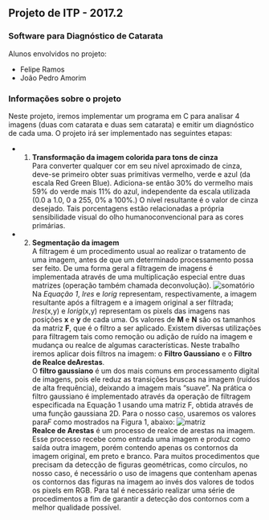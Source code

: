 ## Projeto de ITP - 2017.2
### Software para Diagnóstico de Catarata

Alunos envolvidos no projeto:
- Felipe Ramos
- João Pedro Amorim

### Informações sobre o projeto
Neste projeto, iremos implementar um programa em C para analisar 4 imagens (duas com catarata e duas sem catarata) e emitir um diagnóstico de cada uma.
O projeto irá ser implementado nas seguintes etapas:
- 1. **Transformação da imagem colorida para tons de cinza**  
Para converter qualquer cor em seu nível aproximado de cinza, deve-se primeiro obter suas primitivas vermelho, verde e azul (da escala Red Green Blue). Adiciona-se então 30% do vermelho mais 59% do verde mais 11% do azul, independente da escala utilizada (0.0 a 1.0, 0 a 255, 0% a 100%.) O nível resultante é o valor de cinza desejado. Tais porcentagens estão relacionadas a própria sensibilidade visual do olho​ humano​ convencional​ para​ as​ cores​ primárias.  
- 2. **Segmentação da imagem**  
A filtragem é um procedimento usual ao realizar o tratamento de uma imagem, antes de que um determinado processamento possa ser feito. De uma forma geral a filtragem de imagens é implementada através de uma multiplicação especial entre duas​ matrizes​ (operação​ também​ chamada​ de​ convolução).
![somatório](https://latex.codecogs.com/gif.latex?Ires(x,&space;y)&space;=&space;\sum_{a=-M/2}^{M/2}&space;\sum_{b=-N/2}^{N/2}&space;f(a&plus;&space;M/2,&space;b&space;&plus;&space;N/2)&space;Iorig(X&plus;a,&space;y&space;&plus;&space;b))  
Na *Equação 1*, *Ires* e *Iorig* representam, respectivamente, a imagem resultante após a filtragem e a imagem original a ser filtrada; *Ires*(x,y) e *Iorig*(x,y) representam os pixels das imagens nas posições **x** e **y** de cada uma. Os valores de **M** e **N** são os tamanhos da matriz **F**, que é o filtro a ser aplicado. Existem diversas utilizações para filtragem tais como remoção ou adição de ruído na imagem e mudança ou realce de algumas características. Neste trabalho iremos aplicar dois filtros na imagem: o **Filtro Gaussiano​** e ​o **Filtro​ de​ Realce​ de​ Arestas**.  
O **filtro gaussiano** é um dos mais comuns em processamento digital de imagens, pois ele reduz as transições bruscas na imagem (ruídos de alta frequência), deixando a imagem mais “suave”. Na prática o filtro gaussiano é implementado através da operação de filtragem especificada na Equação 1 usando uma matriz F, obtida através de uma função gaussiana 2D. Para o nosso caso, usaremos os valores​ para​ *F* como​ mostrados​ na​ Figura​ 1,​ abaixo:
![matriz](https://latex.codecogs.com/gif.latex?\frac{1}{159}&space;\begin{bmatrix}&space;&2&space;&4&space;&5&space;&4&space;&2&space;\\&space;&4&space;&9&space;&12&space;&9&space;&4&space;\\&space;&5&space;&12&space;&15&space;&12&space;&5&space;\\&space;&4&space;&9&space;&12&space;&9&space;&4&space;\\&space;&2&space;&4&space;&5&space;&4&space;&2&space;\end{bmatrix})  
**Realce de Arestas** é um processo de realce de arestas na imagem. Esse processo recebe como entrada uma imagem e produz como saída outra imagem, porém contendo apenas os contornos da imagem original, em preto e branco. Para muitos procedimentos que precisam da detecção de figuras geométricas, como círculos, no nosso caso, é necessário o uso de imagens que contenham apenas os contornos das figuras na imagem ao invés dos valores de todos os pixels em RGB. Para tal é necessário realizar uma série de procedimentos a fim de garantir a detecção dos contornos com a melhor qualidade possível.
